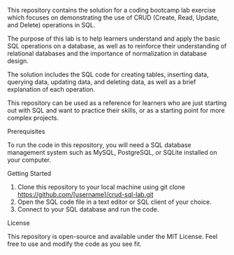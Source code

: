 This repository contains the solution for a 
coding bootcamp lab exercise which focuses on 
demonstrating the use of CRUD 
(Create, Read, Update, and Delete) operations in SQL.

The purpose of this lab is to help learners understand and apply the basic SQL operations on a database, as well as 
to reinforce their understanding of relational databases and the importance of normalization in database design.

The solution includes the SQL code for creating tables, inserting data, querying data, updating data, and deleting data, 
as well as a brief explanation of each operation.

This repository can be used as a reference for learners who are just starting out with SQL and want to practice their skills, 
or as a starting point for more complex projects.

Prerequisites

To run the code in this repository, you will need a SQL database management system such as MySQL, PostgreSQL, 
or SQLite installed on your computer.

Getting Started

1. Clone this repository to your local machine using git clone https://github.com/[username]/crud-sql-lab.git
2. Open the SQL code file in a text editor or SQL client of your choice.
3. Connect to your SQL database and run the code.

License

This repository is open-source and available under the MIT License. Feel free to use and modify the code as you see fit.
